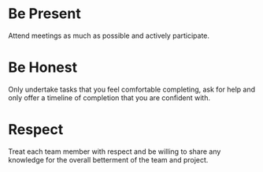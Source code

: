 # **Be Present**

Attend meetings as much as possible and actively participate.

# **Be Honest**

Only undertake tasks that you feel comfortable completing, ask for help and only offer a timeline of completion that you are confident with.

# **Respect**

Treat each team member with respect and be willing to share any knowledge for the overall betterment of the team and project.
